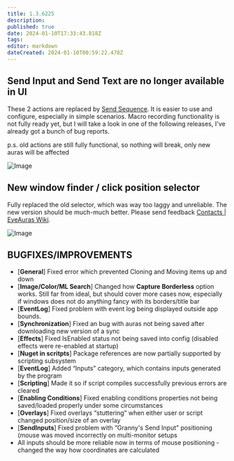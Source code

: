 ```yaml
---
title: 1.3.6225
description: 
published: true
date: 2024-01-10T17:33:43.818Z
tags: 
editor: markdown
dateCreated: 2024-01-10T00:59:22.478Z
---		
```

		
## Send Input and Send Text are no longer available in UI
These 2 actions are replaced by [Send Sequence](https://wiki.eyeauras.net/en/actions/sendinput/send-sequence). It is easier to use and configure, especially in simple scenarios. Macro recording functionality is not fully ready yet, but I will take a look in one of the following releases, I've already got a bunch of bug reports.

p.s. old actions are still fully functional, so nothing will break, only new auras will be affected

![Image](/uploads/7i_Zf3qa_1_5d8623d473_606d4ec9bd.png)

## New window finder / click position selector
Fully replaced the old selector, which was way too laggy and unreliable. The new version should be much-much better. Please send feedback [Contacts | EyeAuras Wiki](https://wiki.eyeauras.net/en/contacts).

![Image](/uploads/4_OY_Vr_Gi_1_6bc9b85b76_9dca3b3741.png)

## **BUGFIXES/IMPROVEMENTS**
- [**General**] Fixed error which prevented Cloning and Moving items up and down
- [**Image/Color/ML Search**] Changed how **Capture Borderless** option works. Still far from ideal, but should cover more cases now, especially if windows does not do anything fancy with its borders/title bar
- [**EventLog**] Fixed problem with event log being displayed outside app bounds.
- [**Synchronization**] Fixed an bug with auras not being saved after downloading new version of a sync
- [**Effects**] Fixed IsEnabled status not being saved into config (disabled effects were re-enabled at startup)
- [**Nuget in scritpts**] Package references are now partially supported by scripting subsystem
- [**EventLog**] Added “Inputs” category, which contains inputs generated by the program
- [**Scripting**] Made it so if script compiles successfully previous errors are cleared
- [**Enabling Conditions**] Fixed enabling conditions properties not being saved/loaded properly under some circumstances
- [**Overlays**] Fixed overlays “stuttering” when either user or script changed position/size of an overlay
- [**SendInputs**] Fixed problem with “Granny's Send Input” positioning (mouse was moved incorrectly on multi-monitor setups
- All inputs should be more reliable now in terms of mouse positioning - changed the way how coordinates are calculated
